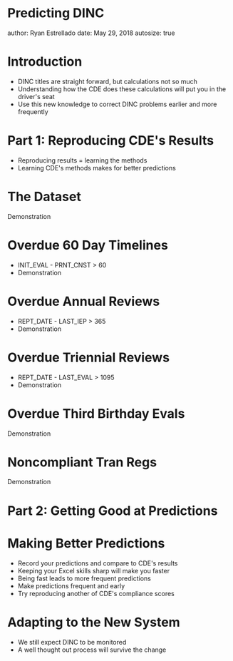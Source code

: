 Predicting DINC
========================================================
author: Ryan Estrellado
date: May 29, 2018
autosize: true

Introduction
========================================================

- DINC titles are straight forward, but calculations not so much 
- Understanding how the CDE does these calculations will put you in the driver's seat 
- Use this new knowledge to correct DINC problems earlier and 
more frequently 


Part 1: Reproducing CDE's Results 
========================================================

- Reproducing results = learning the methods 
- Learning CDE's methods makes for better predictions 


The Dataset
========================================================

Demonstration


Overdue 60 Day Timelines 
========================================================

- INIT_EVAL - PRNT_CNST > 60
- Demonstration


Overdue Annual Reviews 
========================================================

- REPT_DATE - LAST_IEP > 365
- Demonstration


Overdue Triennial Reviews 
========================================================

- REPT_DATE - LAST_EVAL > 1095
- Demonstration


Overdue Third Birthday Evals 
========================================================

Demonstration


Noncompliant Tran Regs
========================================================

Demonstration


Part 2: Getting Good at Predictions 
========================================================


Making Better Predictions 
========================================================

- Record your predictions and compare to CDE's results 
- Keeping your Excel skills sharp will make you faster 
- Being fast leads to more frequent predictions 
- Make predictions frequent and early 
- Try reproducing another of CDE's compliance scores 


Adapting to the New System
========================================================

- We still expect DINC to be monitored 
- A well thought out process will survive the change 
